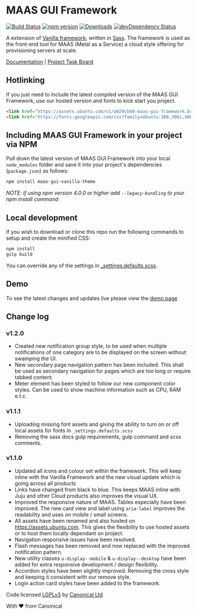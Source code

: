 # MAAS GUI Framework

[![Build Status](https://travis-ci.org/ubuntudesign/maas-gui-vanilla-theme.svg?branch=master)](https://travis-ci.org/ubuntudesign/maas-gui-vanilla-theme)
[![npm version](https://badge.fury.io/js/maas-gui-vanilla-theme.svg)](http://badge.fury.io/js/maas-gui-vanilla-theme)
[![Downloads](http://img.shields.io/npm/dm/maas-gui-vanilla-theme.svg)](https://www.npmjs.com/package/maas-gui-vanilla-theme)
[![devDependency Status](https://david-dm.org/ubuntudesign/maas-gui-vanilla-theme/dev-status.svg)](https://david-dm.org/ubuntudesign/maas-gui-vanilla-theme#info=devDependencies)

A extension of [Vanilla framework](https://github.com/ubuntudesign/vanilla-framework), written in [Sass](http://sass-lang.com/). The framework is used as the front-end tool for MAAS (Metal as a Service) a cloud style offering for provisioning servers at scale.

[Documentation](http://ubuntudesign.github.io/maas-gui-vanilla-theme/) |
[Project Task Board](https://github.com/ubuntudesign/maas-gui-vanilla-theme/projects)

## Hotlinking

If you just need to include the latest compiled version of the MAAS GUI Framework, use our hosted version and fonts to kick start you project.

``` html
<link href="https://assets.ubuntu.com/v1/a029cb08-maas-gui-framework.build-1.2.2.min.css" rel="stylesheet" type="text/css" media="screen">
<link href="https://fonts.googleapis.com/css?family=Ubuntu:300,300i,400,400i,500,500i,700,700i" rel="stylesheet">
```


## Including MAAS GUI Framework in your project via NPM

Pull down the latest version of MAAS GUI Framework into your local `node_modules` folder
and save it into your project's dependencies (`package.json`) as follows:

``` bash
npm install maas-gui-vanilla-theme
```
*NOTE: if using npm version 4.0.0 or higher add ```--legacy-bundling``` to your npm install command*

## Local development

If you wish to download or clone this repo run the following commands to setup and create the minified CSS:

``` bash
npm install
gulp build
```
You can override any of the settings in [_settings.defaults.scss](scss/_settings.defaults.scss).

## Demo

To see the latest changes and updates live please view the [demo page](http://ubuntudesign.github.io/maas-gui-vanilla-theme/)

## Change log

### v1.2.0

- Created new notification group style, to be used when multiple notifications of one category are to be displayed on the screen without swamping the UI.
- New secondary page navigation pattern has been included. This shall be used as secondary navigation for pages which are too long or require tabbed content.
- Meter element has been styled to follow our new component color styles. Can be used to show machine information such as CPU, RAM e.t.c.

### v1.1.1

- Uploading missing font assets and giving the ability to turn on or off local assets for fonts in ```_settings.defaults.scss```
- Removing the sass docs gulp requirements, gulp command and scss comments.

### v1.1.0

- Updated all icons and colour set within the framework. This will keep inline with the Vanilla Framework and the new visual update which is going across all products
- Links have changed from black to blue. This keeps MAAS inline with Juju and other Cloud products also improves the visual UX.
- Improved the responsive nature of MAAS. Tables especially have been improved. The new card view and label using ```aria-label``` improves the readability and uses on mobile / small screens.
- All assets have been renamed and also hosted on https://assets.ubuntu.com. This gives the flexibility to use hosted assets or to host them locally dependant on project.
- Navigation responsive issues have been resolved.
- Flash messages has been removed and now replaced with the improved notification pattern.
- New utility classes ```u-display--mobile``` & ```u-display--desktop``` have been added for extra responsive development / design flexibility.
- Accordion styles have been slightly improved. Removing the cross style and keeping it consistent with our remove style.
- Login action card styles have been added to the framework.

Code licensed [LGPLv3](http://opensource.org/licenses/lgpl-3.0.html) by [Canonical Ltd](http://www.canonical.com/)

With ♥ from Canonical
